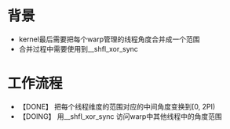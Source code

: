 # 背景
- kernel最后需要把每个warp管理的线程角度合并成一个范围
- 合并过程中需要使用到__shfl_xor_sync

# 工作流程
- 【DONE】 把每个线程维度的范围对应的中间角度变换到[0, 2PI)
- 【DOING】 用__shfl_xor_sync 访问warp中其他线程中的角度范围